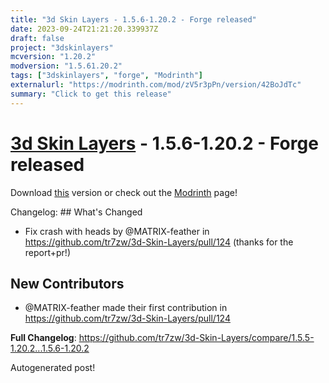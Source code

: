```yaml
---
title: "3d Skin Layers - 1.5.6-1.20.2 - Forge released"
date: 2023-09-24T21:21:20.339937Z
draft: false
project: "3dskinlayers"
mcversion: "1.20.2"
modversion: "1.5.61.20.2"
tags: ["3dskinlayers", "forge", "Modrinth"]
externalurl: "https://modrinth.com/mod/zV5r3pPn/version/42BoJdTc"
summary: "Click to get this release"
---
```

# [3d Skin Layers](/project/3dskinlayers) - 1.5.6-1.20.2 - Forge released
Download [this](https://modrinth.com/mod/zV5r3pPn/version/42BoJdTc) version or check out the [Modrinth](https://modrinth.com/mod/zV5r3pPn) page!

Changelog: ## What's Changed
* Fix crash with heads by @MATRIX-feather in https://github.com/tr7zw/3d-Skin-Layers/pull/124 (thanks for the report+pr!)

## New Contributors
* @MATRIX-feather made their first contribution in https://github.com/tr7zw/3d-Skin-Layers/pull/124

**Full Changelog**: https://github.com/tr7zw/3d-Skin-Layers/compare/1.5.5-1.20.2...1.5.6-1.20.2

Autogenerated post!
